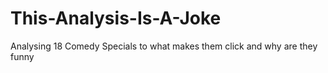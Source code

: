 # This-Analysis-Is-A-Joke
Analysing 18 Comedy Specials to what makes them click and why are they funny
